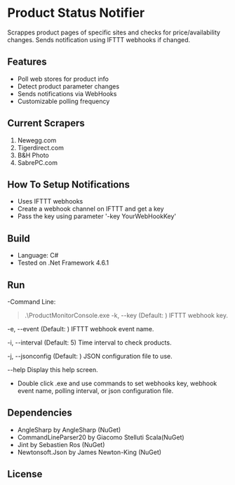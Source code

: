 # Product Status Notifier
Scrappes product pages of specific sites and checks for price/availability changes. Sends notification using IFTTT webhooks if changed.

## Features
- Poll web stores for product info
- Detect product parameter changes
- Sends notifications via WebHooks
- Customizable polling frequency

## Current Scrapers
1. Newegg.com
2. Tigerdirect.com
3. B&H Photo
4. SabrePC.com

## How To Setup Notifications
- Uses IFTTT webhooks
- Create a webhook channel on IFTTT and get a key
- Pass the key using parameter  '-key YourWebHookKey'
 
## Build
 - Language: C#
 - Tested on .Net Framework 4.6.1
 
## Run
-Command Line:
  > .\ProductMonitorConsole.exe
  -k, --key           (Default: ) IFTTT webhook key.

  -e, --event         (Default: ) IFTTT webhook event name.

  -i, --interval      (Default: 5) Time interval to check products.

  -j, --jsonconfig    (Default: ) JSON configuration file to use.

  --help              Display this help screen.

- Double click .exe and use commands to set webhooks key, webhook event name, polling interval, or json configuration file.

## Dependencies
- AngleSharp by AngleSharp (NuGet)
- CommandLineParser20 by Giacomo Stelluti Scala(NuGet)
- Jint by Sebastien Ros (NuGet)
- Newtonsoft.Json by James Newton-King (NuGet)

## License
